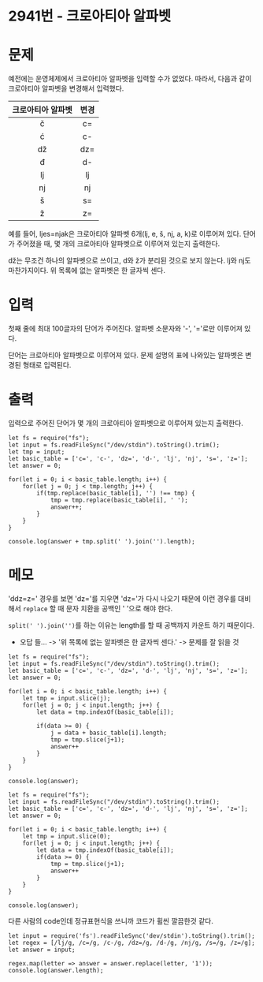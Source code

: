 # 2941번 - 크로아티아 알파벳


# 문제
예전에는 운영체제에서 크로아티아 알파벳을 입력할 수가 없었다. 따라서, 다음과 같이 크로아티아 알파벳을 변경해서 입력했다.


|크로아티아 알파벳|변경|
|:---:|:---:|
|č|	c=|
|ć|	c-|
|dž|	dz=|
|đ|	d-|
|lj|lj|
|nj|	nj|
|š|	s=|
|ž|	z=|

예를 들어, ljes=njak은 크로아티아 알파벳 6개(lj, e, š, nj, a, k)로 이루어져 있다. 단어가 주어졌을 때, 몇 개의 크로아티아 알파벳으로 이루어져 있는지 출력한다.

dž는 무조건 하나의 알파벳으로 쓰이고, d와 ž가 분리된 것으로 보지 않는다. lj와 nj도 마찬가지이다. 위 목록에 없는 알파벳은 한 글자씩 센다.

# 입력
첫째 줄에 최대 100글자의 단어가 주어진다. 알파벳 소문자와 '-', '='로만 이루어져 있다.

단어는 크로아티아 알파벳으로 이루어져 있다. 문제 설명의 표에 나와있는 알파벳은 변경된 형태로 입력된다.

# 출력
입력으로 주어진 단어가 몇 개의 크로아티아 알파벳으로 이루어져 있는지 출력한다.
```
let fs = require("fs");
let input = fs.readFileSync("/dev/stdin").toString().trim();
let tmp = input;
let basic_table = ['c=', 'c-', 'dz=', 'd-', 'lj', 'nj', 's=', 'z='];
let answer = 0;

for(let i = 0; i < basic_table.length; i++) {
    for(let j = 0; j < tmp.length; j++) {
        if(tmp.replace(basic_table[i], '') !== tmp) {
            tmp = tmp.replace(basic_table[i], ' ');
            answer++;
        }
    }
}

console.log(answer + tmp.split(' ').join('').length);
```


# 메모
'ddz=z=' 경우를 보면 'dz='를 지우면 'dz='가 다시 나오기 때문에 이런 경우를 대비해서 `replace` 할 때 문자 치환을 공백인 ' '으로 해야 한다. 

`split(' ').join('')`를 하는 이유는 length를 할 때 공백까지 카운트 하기 때문이다.






- 오답 들... -> '위 목록에 없는 알파벳은 한 글자씩 센다.' -> 문제를 잘 읽을 것
```
let fs = require("fs");
let input = fs.readFileSync("/dev/stdin").toString().trim();
let basic_table = ['c=', 'c-', 'dz=', 'd-', 'lj', 'nj', 's=', 'z='];
let answer = 0;

for(let i = 0; i < basic_table.length; i++) {
    let tmp = input.slice(j);
    for(let j = 0; j < input.length; j++) {
        let data = tmp.indexOf(basic_table[i]);
        
        if(data >= 0) {
            j = data + basic_table[i].length;
            tmp = tmp.slice(j+1);
            answer++
        }
    }
}

console.log(answer);
```


```
let fs = require("fs");
let input = fs.readFileSync("/dev/stdin").toString().trim();
let basic_table = ['c=', 'c-', 'dz=', 'd-', 'lj', 'nj', 's=', 'z='];
let answer = 0;

for(let i = 0; i < basic_table.length; i++) {
    let tmp = input.slice(0);
    for(let j = 0; j < input.length; j++) {
        let data = tmp.indexOf(basic_table[i]);
        if(data >= 0) {
            tmp = tmp.slice(j+1);
            answer++
        }
    }
}

console.log(answer);
```

다른 사람의 code인데 정규표현식을 쓰니까 코드가 휠씬 깔끔한것 같다.
```
let input = require('fs').readFileSync('dev/stdin').toString().trim();
let regex = [/lj/g, /c=/g, /c-/g, /dz=/g, /d-/g, /nj/g, /s=/g, /z=/g];
let answer = input;

regex.map(letter => answer = answer.replace(letter, '1'));
console.log(answer.length);
```
